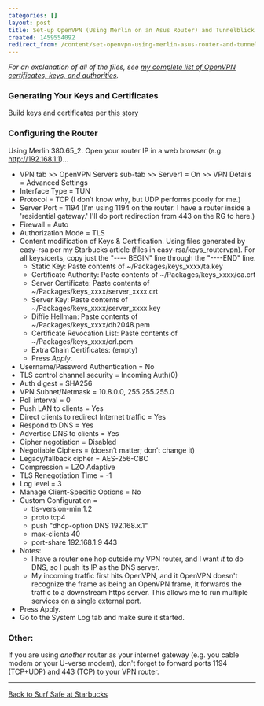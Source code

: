 ```yaml
---
categories: []
layout: post
title: Set-up OpenVPN (Using Merlin on an Asus Router) and Tunnelblick on Mac OS
created: 1459554092
redirect_from: /content/set-openvpn-using-merlin-asus-router-and-tunnelblick-mac-os
---
```

*For an explanation of all of the files, see [my complete list of OpenVPN certificates, keys, and authorities](/content/kevins-table-openvpn-keys-certificates-and-authorities).*

### Generating Your Keys and Certificates

Build keys and certificates per [this story](/content/build-keys-and-certificates-you-need-your-openvpn-server-and-clients)

### Configuring the Router

Using Merlin 380.65_2.  Open your router IP in a web browser (e.g. http://192.168.1.1)...

* VPN tab >> OpenVPN Servers sub-tab >> Server1 = On >> VPN Details = Advanced Settings
* Interface Type = TUN
* Protocol = TCP   (I don’t know why, but UDP performs poorly for me.)
* Server Port = 1194  (I'm using 1194 on the router. I have a router inside a 'residential gateway.'   I'll do port redirection from 443 on the RG to here.)
* Firewall = Auto
* Authorization Mode = TLS
* Content modification of Keys & Certification.  Using files generated by easy-rsa per my Starbucks article (files in easy-rsa/keys_routervpn).  For all keys/certs, copy just the "---- BEGIN" line through the "----END" line.
    * Static Key: Paste contents of ~/Packages/keys_xxxx/ta.key 
    * Certificate Authority: Paste contents of ~/Packages/keys_xxxx/ca.crt
    * Server Certificate: Paste contents of ~/Packages/keys_xxxx/server_xxxx.crt
    * Server Key: Paste contents of ~/Packages/keys_xxxx/server_xxxx.key
    * Diffie Hellman: Paste contents of ~/Packages/keys_xxxx/dh2048.pem
    * Certificate Revocation List: Paste contents of ~/Packages/keys_xxxx/crl.pem
    * Extra Chain Certificates: (empty)
    * Press *Apply*.
* Username/Password Authentication = No
* TLS control channel security = Incoming Auth(0)
* Auth digest = SHA256
* VPN Subnet/Netmask = 10.8.0.0, 255.255.255.0
* Poll interval = 0
* Push LAN to clients = Yes
* Direct clients to redirect Internet traffic = Yes
* Respond to DNS = Yes
* Advertise DNS to clients = Yes
* Cipher negotiation = Disabled
* Negotiable Ciphers = (doesn’t matter; don’t change it)
* Legacy/fallback cipher = AES-256-CBC
* Compression = LZO Adaptive
* TLS Renegotiation Time = -1
* Log level = 3
* Manage Client-Specific Options = No
* Custom Configuration =
    * tls-version-min 1.2
    * proto tcp4
    * push "dhcp-option DNS 192.168.x.1"
    * max-clients 40
    * port-share 192.168.1.9 443
* Notes:
    * I have a router one hop outside my VPN router, and I want *it* to do DNS, so I push its IP as the DNS server.
    * My incoming traffic first hits OpenVPN, and it OpenVPN doesn't recognize the frame as being an OpenVPN frame, it forwards the traffic to a downstream https server. This allows me to run multiple services on a single external port.
* Press Apply.
* Go to the System Log tab and make sure it started.

### Other:

If you are using *another* router as your internet gateway (e.g. you cable modem or your U-verse modem), don't forget to forward ports 1194 (TCP+UDP) and 443 (TCP) to your VPN router.

-----

[Back to Surf Safe at Starbucks](/content/surf-safe-starbucks#install_openvpn_server)
